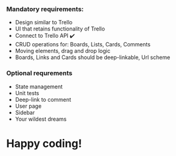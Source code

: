 ### Mandatory requirements: 
* Design similar to Trello
* UI that retains functionality of Trello
* Connect to Trello API :heavy_check_mark:
* CRUD operations for: Boards, Lists, Cards, Comments
* Moving elements, drag and drop logic
* Boards, Links and Cards should be deep-linkable, Url scheme

### Optional requrements
* State management
* Unit tests
* Deep-link to comment
* User page
* Sidebar
* Your wildest dreams

# Happy coding!